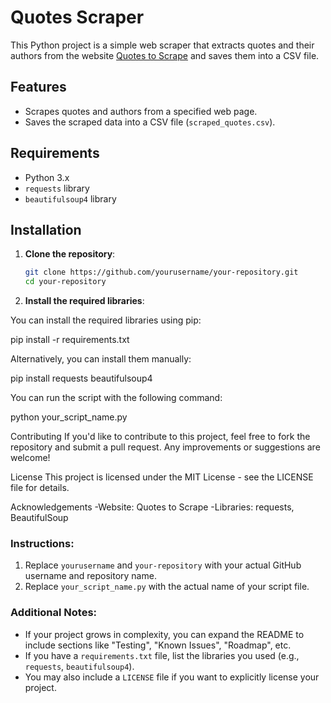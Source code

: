 # Quotes Scraper

This Python project is a simple web scraper that extracts quotes and their authors from the website [Quotes to Scrape](http://quotes.toscrape.com) and saves them into a CSV file.

## Features

- Scrapes quotes and authors from a specified web page.
- Saves the scraped data into a CSV file (`scraped_quotes.csv`).

## Requirements

- Python 3.x
- `requests` library
- `beautifulsoup4` library

## Installation

1. **Clone the repository**:

   ```bash
   git clone https://github.com/yourusername/your-repository.git
   cd your-repository

2. **Install the required libraries**:

You can install the required libraries using pip:

pip install -r requirements.txt


Alternatively, you can install them manually:

pip install requests beautifulsoup4

You can run the script with the following command:

python your_script_name.py


Contributing
If you'd like to contribute to this project, feel free to fork the repository and submit a pull request. Any improvements or suggestions are welcome!

License
This project is licensed under the MIT License - see the LICENSE file for details.

Acknowledgements
-Website: Quotes to Scrape
-Libraries: requests, BeautifulSoup


### Instructions:

1. Replace `yourusername` and `your-repository` with your actual GitHub username and repository name.
2. Replace `your_script_name.py` with the actual name of your script file.

### Additional Notes:

- If your project grows in complexity, you can expand the README to include sections like "Testing", "Known Issues", "Roadmap", etc.
- If you have a `requirements.txt` file, list the libraries you used (e.g., `requests`, `beautifulsoup4`).
- You may also include a `LICENSE` file if you want to explicitly license your project.
